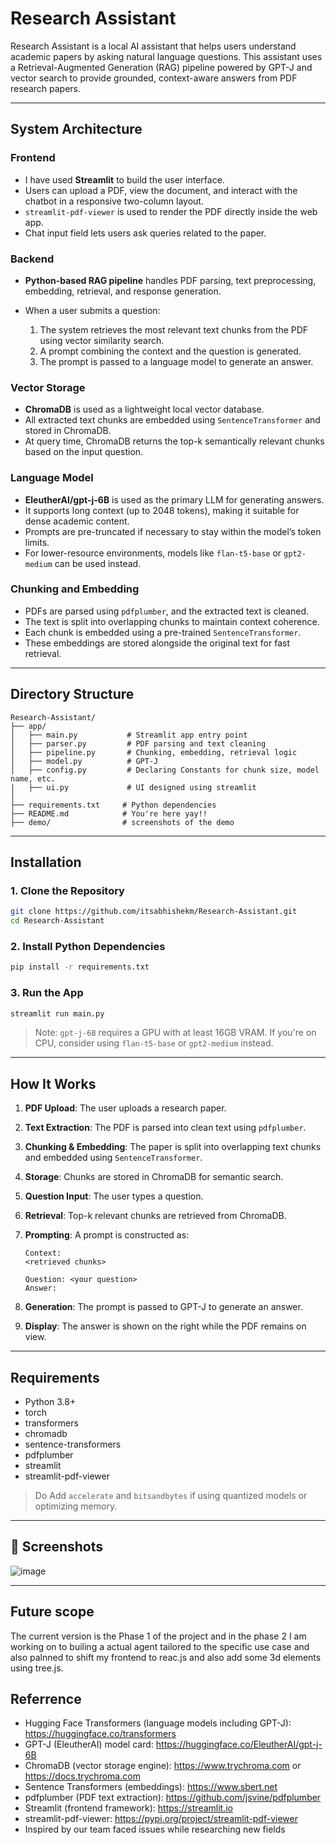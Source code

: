 # Research Assistant

Research Assistant is a local AI assistant that helps users understand academic papers by asking natural language questions. This assistant uses a Retrieval-Augmented Generation (RAG) pipeline powered by GPT-J and vector search to provide grounded, context-aware answers from PDF research papers.

---

##  System Architecture

### Frontend

* I have used **Streamlit** to build the user interface.
* Users can upload a PDF, view the document, and interact with the chatbot in a responsive two-column layout.
* `streamlit-pdf-viewer` is used to render the PDF directly inside the web app.
* Chat input field lets users ask queries related to the paper.

###  Backend

* **Python-based RAG pipeline** handles PDF parsing, text preprocessing, embedding, retrieval, and response generation.
* When a user submits a question:

  1. The system retrieves the most relevant text chunks from the PDF using vector similarity search.
  2. A prompt combining the context and the question is generated.
  3. The prompt is passed to a language model to generate an answer.

###  Vector Storage

* **ChromaDB** is used as a lightweight local vector database.
* All extracted text chunks are embedded using `SentenceTransformer` and stored in ChromaDB.
* At query time, ChromaDB returns the top-k semantically relevant chunks based on the input question.

### Language Model

* **EleutherAI/gpt-j-6B** is used as the primary LLM for generating answers.
* It supports long context (up to 2048 tokens), making it suitable for dense academic content.
* Prompts are pre-truncated if necessary to stay within the model’s token limits.
* For lower-resource environments, models like `flan-t5-base` or `gpt2-medium` can be used instead.

### Chunking and Embedding

* PDFs are parsed using `pdfplumber`, and the extracted text is cleaned.
* The text is split into overlapping chunks to maintain context coherence.
* Each chunk is embedded using a pre-trained `SentenceTransformer`.
* These embeddings are stored alongside the original text for fast retrieval.

---

## Directory Structure

```
Research-Assistant/
├── app/
│   ├── main.py           # Streamlit app entry point
│   ├── parser.py         # PDF parsing and text cleaning
│   ├── pipeline.py       # Chunking, embedding, retrieval logic
│   ├── model.py          # GPT-J 
│   ├── config.py         # Declaring Constants for chunk size, model name, etc.
|   ├── ui.py             # UI designed using streamlit
│
├── requirements.txt     # Python dependencies
├── README.md            # You're here yay!!
├── demo/                # screenshots of the demo
```

---

## Installation

### 1. Clone the Repository

```bash
git clone https://github.com/itsabhishekm/Research-Assistant.git
cd Research-Assistant
```

### 2. Install Python Dependencies

```bash
pip install -r requirements.txt
```

### 3. Run the App

```bash
streamlit run main.py
```

>  Note: `gpt-j-6B` requires a GPU with at least 16GB VRAM. If you're on CPU, consider using `flan-t5-base` or `gpt2-medium` instead.

---

## How It Works

1. **PDF Upload**: The user uploads a research paper.
2. **Text Extraction**: The PDF is parsed into clean text using `pdfplumber`.
3. **Chunking & Embedding**: The paper is split into overlapping text chunks and embedded using `SentenceTransformer`.
4. **Storage**: Chunks are stored in ChromaDB for semantic search.
5. **Question Input**: The user types a question.
6. **Retrieval**: Top-k relevant chunks are retrieved from ChromaDB.
7. **Prompting**: A prompt is constructed as:

   ```
   Context:
   <retrieved chunks>

   Question: <your question>
   Answer:
   ```
8. **Generation**: The prompt is passed to GPT-J to generate an answer.
9. **Display**: The answer is shown on the right while the PDF remains on view.

---

## Requirements

* Python 3.8+
* torch
* transformers
* chromadb
* sentence-transformers
* pdfplumber
* streamlit
* streamlit-pdf-viewer

> Do Add `accelerate` and `bitsandbytes` if using quantized models or optimizing memory.

---

## 📸 Screenshots

![image](https://github.com/user-attachments/assets/5a6b93b3-c5ed-433b-907a-fba6ce9687cc)


---

## Future scope

The current version is the Phase 1 of the project and in the phase 2 I am working on to builing a actual agent tailored to the specific use case and also palnned to shift my frontend to reac.js and also add some 3d elements using tree.js.

## Referrence

* Hugging Face Transformers (language models including GPT-J): https://huggingface.co/transformers
* GPT-J (EleutherAI) model card: https://huggingface.co/EleutherAI/gpt-j-6B
* ChromaDB (vector storage engine): https://www.trychroma.com or https://docs.trychroma.com
* Sentence Transformers (embeddings): https://www.sbert.net
* pdfplumber (PDF text extraction): https://github.com/jsvine/pdfplumber
* Streamlit (frontend framework): https://streamlit.io
* streamlit-pdf-viewer: https://pypi.org/project/streamlit-pdf-viewer
* Inspired by our team faced issues while researching new fields
